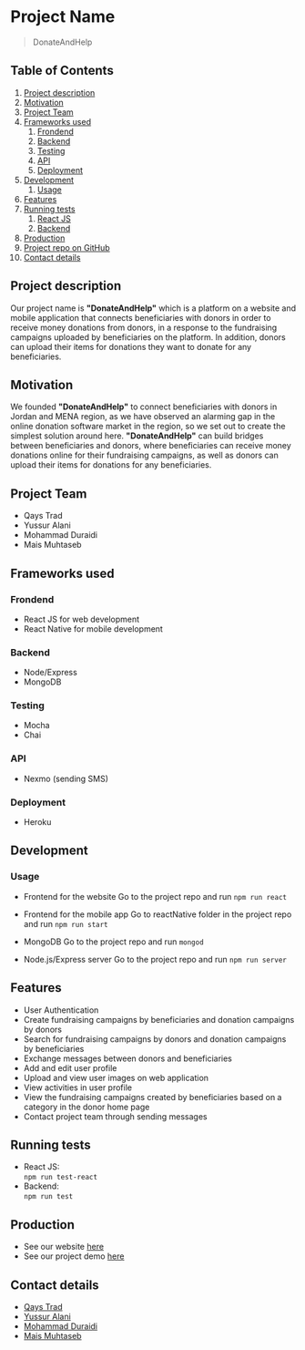 
# Project Name

>  DonateAndHelp

## Table of Contents

1. [Project description](#project-description)
1. [Motivation](#motivation)
1. [Project Team](#project-team)
1. [Frameworks used](#frameworks-used)
    1. [Frondend](#frontend)
    1. [Backend](#backend)
    1. [Testing](#testing)
    1. [API](#api)
    1. [Deployment](#deployment)
1. [Development](#development)
    1. [Usage](#usage)
1. [Features](#features)
1. [Running tests](#running-tests)
    1. [React JS](#react-js)
    1. [Backend](#backend)
1. [Production](#production)
1. [Project repo on GitHub](#project-repo-on-github)
1. [Contact details](#contact-details)

## Project description

 Our project name is **"DonateAndHelp"** which is a platform on a website and mobile application that connects beneficiaries with donors in order to receive money donations from donors, in a response to the fundraising campaigns uploaded by beneficiaries on the platform. In addition, donors can upload their items for donations they want to donate for any beneficiaries.

## Motivation

 We founded **"DonateAndHelp"** to connect beneficiaries with donors in Jordan and MENA region, as we have observed an alarming gap in the online donation software market in the region, so we set out to create the simplest solution around here. **"DonateAndHelp"** can build bridges between beneficiaries and donors, where beneficiaries can receive money donations online for their fundraising campaigns, as well as donors can upload their items for donations for any beneficiaries.

## Project Team

 - Qays Trad
 - Yussur Alani
 - Mohammad Duraidi
 - Mais Muhtaseb

## Frameworks used

 ### Frondend
 * React JS for web development
 * React Native for mobile development

 ### Backend
  * Node/Express
  * MongoDB

 ### Testing
  * Mocha
  * Chai

 ### API
  * Nexmo (sending SMS) 

 ### Deployment
  * Heroku 

## Development


 ### Usage

  * Frontend for the website
    Go to the project repo and run `npm run react`

  * Frontend for the mobile app
    Go to reactNative folder in the project repo and run `npm run start`

  * MongoDB
    Go to the project repo and run `mongod`

  * Node.js/Express server
    Go to the project repo and run `npm run server`

## Features

 * User Authentication
 * Create fundraising campaigns by beneficiaries and donation campaigns by donors
 * Search for fundraising campaigns by donors and donation campaigns by beneficiaries
 * Exchange messages between donors and beneficiaries
 * Add and edit user profile
 * Upload and view user images on web application
 * View activities in user profile
 * View the fundraising campaigns created by beneficiaries based on a category in the donor home page
 * Contact project team through sending messages

## Running tests

  * React JS:  
  `npm run test-react`
  * Backend:   
  `npm run test` 

## Production

   * See our website [here](https://donatandhelp.herokuapp.com)
   * See our project demo [here](https://www.youtube.com/watch?v=WokqUXd1j40&feature=youtu.be)

## Contact details

 * [Qays Trad](https://github.com/QaysTrad)
 * [Yussur Alani](https://github.com/Yussur90)
 * [Mohammad Duraidi](https://github.com/Mohammedalduraidi)
 * [Mais Muhtaseb](https://github.com/MaisMuhtaseb)
 


 




